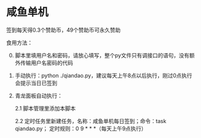 # 咸鱼单机
签到每天得0.3个赞助币，49个赞助币可永久赞助

食用方法：

0. 脚本里填用户名和密码，请放心填写，整个py文件只有调接口的语句，没有额外传输用户名密码的代码

1. 手动执行：python ./qiandao.py，建议每天上午8点以后执行，刚过0点执行会提示当日已签到

2. 青龙面板自动执行：
   
   2.1  脚本管理里添加本脚本
   
   2.2 定时任务里新建任务，名称：咸鱼单机每日签到；命令：task qiandao.py； 定时规则：0 9 * * *（每天上午9点执行）
